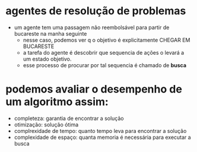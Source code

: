 # agentes de resolução de problemas
- um agente tem uma passagem não reembolsável para partir de bucareste na manha seguinte
    - nesse caso, podemos ver q o objetivo é explicitamente CHEGAR EM BUCARESTE
    - a tarefa do agente é descobrir que sequencia de ações o levará a um estado objetivo.
    - esse processo de procurar por tal sequencia é chamado de **busca**

# podemos avaliar o desempenho de um algoritmo assim:
- completeza: garantia de encontrar a solução
- otimização: solução ótima
- complrexidade de tempo: quanto tempo leva para encontrar a solução
- complexidade de espaço: quanta memoria é necessária para executar a busca
